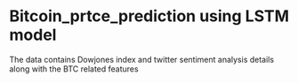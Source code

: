 # Bitcoin_prtce_prediction using LSTM model
The data contains Dowjones index and twitter sentiment analysis details along with the BTC related features
